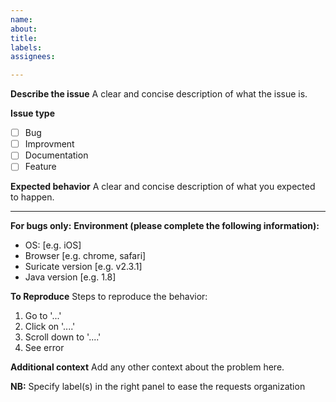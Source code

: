 ```yaml
---
name:
about:
title:
labels:
assignees:

---
```


**Describe the issue**
A clear and concise description of what the issue is.

**Issue type**
- [ ] Bug
- [ ] Improvment
- [ ] Documentation
- [ ] Feature

**Expected behavior**
A clear and concise description of what you expected to happen.

___

**For bugs only:**
**Environment (please complete the following information):**
 - OS: [e.g. iOS]
 - Browser [e.g. chrome, safari]
 - Suricate version [e.g. v2.3.1]
 - Java version [e.g. 1.8]

**To Reproduce**
Steps to reproduce the behavior:
1. Go to '...'
2. Click on '....'
3. Scroll down to '....'
4. See error

**Additional context**
Add any other context about the problem here.

**NB:** Specify label(s) in the right panel to ease the requests organization
